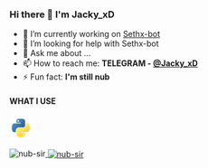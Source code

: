 ###         Hi there 👋 I'm Jacky_xD




- 🔭 I’m currently working on [Sethx-bot](https://github.com/nub-sir/sethx-bot)
- 🤔 I’m looking for help with Sethx-bot
- 💬 Ask me about ...
- 📫 How to reach me: **TELEGRAM - [@Jacky_xD](https://t.me/jacky_xd)**
- ⚡ Fun fact: **I'm still nub**
#### WHAT I USE 
<a href="https://www.python.org" target="_blank"> <img src="https://raw.githubusercontent.com/devicons/devicon/master/icons/python/python-original.svg" alt="python" width="40" height="40"/> </a> <a href="https://redis.io" target="_blank">

<p><img align="left" src="https://github-readme-stats.vercel.app/api/top-langs?username=nub-sir&show_icons=true&theme=tokyonight&locale=en&layout=compact" alt="nub-sir" /></p>

<p>&nbsp;<img align="center" src="https://github-readme-stats.vercel.app/api?username=nub-sir&show_icons=true&theme=tokyonight&locale=en" alt="nub-sir" /></p>
